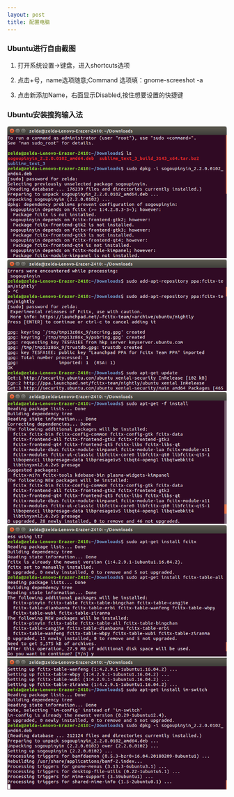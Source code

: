 ```yaml
---
layout: post
title: 配置电脑
---
```


### Ubuntu进行自由截图

1. 打开系统设置->键盘，进入shortcuts选项

2. 点击+号，name选项随意;Command 选项填：gnome-screeshot -a

3. 点击新添加Name，右面显示Disabled,按住想要设置的快捷键

### Ubuntu安装搜狗输入法
![](/images/sougou1.png)
![](/images/sougou2.png)
![](/images/sougou3.png)
![](/images/sougou4.png)
![](/images/sougou5.png)